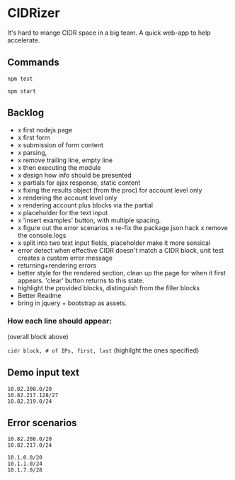# CIDRizer

It's hard to mange CIDR space in a big team.
A quick web-app to help accelerate.

## Commands

`npm test`

`npm start`

## Backlog

- x first nodejs page
- x first form
- x submission of form content
- x parsing,
- x remove trailing line, empty line
- x then executing the module
- x design how info should be presented
- x partials for ajax response, static content
- x fixing the results object (from the proc) for account level only
- x rendering the account level only
- x rendering account plus blocks via the partial
- x placeholder for the text input
- x 'insert examples' button, with multiple spacing.
- x figure out the error scenarios
    x re-fix the package.json hack
    x remove the console.logs
- x split into two text input fields, placeholder make it more sensical
- error detect when effective CIDR doesn't match a CIDR block, unit test
    creates a custom error message
- returning+rendering errors
- better style for the rendered section, clean up the page for when it first appears.
    'clear' button returns to this state.
- highlight the provided blocks, distinguish from the filler blocks
- Better Readme
- bring in jquery + bootstrap as assets.

### How each line should appear:

(overall block above)

`cidr block, # of IPs, first, last`
(highilght the ones specified)

## Demo input text

```
10.82.208.0/20
10.82.217.128/27
10.82.219.0/24
```

## Error scenarios

```
10.82.208.0/20
10.82.217.0/24
```

```
10.1.0.0/20
10.1.1.0/24
10.1.7.0/28
```
